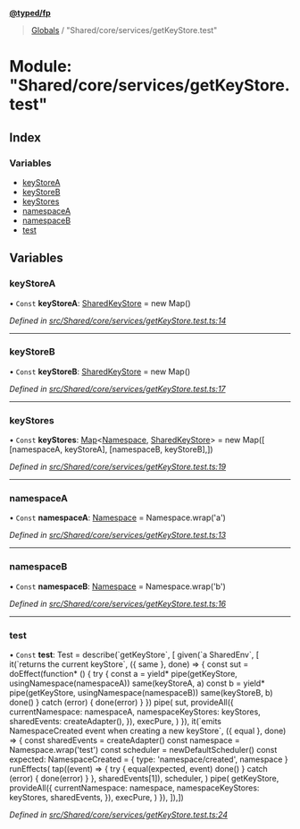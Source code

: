 **[@typed/fp](../README.md)**

> [Globals](../globals.md) / "Shared/core/services/getKeyStore.test"

# Module: "Shared/core/services/getKeyStore.test"

## Index

### Variables

* [keyStoreA](_shared_core_services_getkeystore_test_.md#keystorea)
* [keyStoreB](_shared_core_services_getkeystore_test_.md#keystoreb)
* [keyStores](_shared_core_services_getkeystore_test_.md#keystores)
* [namespaceA](_shared_core_services_getkeystore_test_.md#namespacea)
* [namespaceB](_shared_core_services_getkeystore_test_.md#namespaceb)
* [test](_shared_core_services_getkeystore_test_.md#test)

## Variables

### keyStoreA

• `Const` **keyStoreA**: [SharedKeyStore](../interfaces/_shared_core_model_sharedkeystore_.sharedkeystore.md) = new Map()

*Defined in [src/Shared/core/services/getKeyStore.test.ts:14](https://github.com/TylorS/typed-fp/blob/559f273/src/Shared/core/services/getKeyStore.test.ts#L14)*

___

### keyStoreB

• `Const` **keyStoreB**: [SharedKeyStore](../interfaces/_shared_core_model_sharedkeystore_.sharedkeystore.md) = new Map()

*Defined in [src/Shared/core/services/getKeyStore.test.ts:17](https://github.com/TylorS/typed-fp/blob/559f273/src/Shared/core/services/getKeyStore.test.ts#L17)*

___

### keyStores

• `Const` **keyStores**: [Map](../interfaces/_shared_core_model_sharedkeystore_.sharedkeystore.md#map)\<[Namespace](_shared_core_model_namespace_.namespace.md), [SharedKeyStore](../interfaces/_shared_core_model_sharedkeystore_.sharedkeystore.md)> = new Map([ [namespaceA, keyStoreA], [namespaceB, keyStoreB],])

*Defined in [src/Shared/core/services/getKeyStore.test.ts:19](https://github.com/TylorS/typed-fp/blob/559f273/src/Shared/core/services/getKeyStore.test.ts#L19)*

___

### namespaceA

• `Const` **namespaceA**: [Namespace](_shared_core_model_namespace_.namespace.md) = Namespace.wrap('a')

*Defined in [src/Shared/core/services/getKeyStore.test.ts:13](https://github.com/TylorS/typed-fp/blob/559f273/src/Shared/core/services/getKeyStore.test.ts#L13)*

___

### namespaceB

• `Const` **namespaceB**: [Namespace](_shared_core_model_namespace_.namespace.md) = Namespace.wrap('b')

*Defined in [src/Shared/core/services/getKeyStore.test.ts:16](https://github.com/TylorS/typed-fp/blob/559f273/src/Shared/core/services/getKeyStore.test.ts#L16)*

___

### test

• `Const` **test**: Test = describe(\`getKeyStore\`, [ given(\`a SharedEnv\`, [ it(\`returns the current keyStore\`, ({ same }, done) => { const sut = doEffect(function* () { try { const a = yield* pipe(getKeyStore, usingNamespace(namespaceA)) same(keyStoreA, a) const b = yield* pipe(getKeyStore, usingNamespace(namespaceB)) same(keyStoreB, b) done() } catch (error) { done(error) } }) pipe( sut, provideAll({ currentNamespace: namespaceA, namespaceKeyStores: keyStores, sharedEvents: createAdapter(), }), execPure, ) }), it(\`emits NamespaceCreated event when creating a new keyStore\`, ({ equal }, done) => { const sharedEvents = createAdapter() const namespace = Namespace.wrap('test') const scheduler = newDefaultScheduler() const expected: NamespaceCreated = { type: 'namespace/created', namespace } runEffects( tap((event) => { try { equal(expected, event) done() } catch (error) { done(error) } }, sharedEvents[1]), scheduler, ) pipe( getKeyStore, provideAll({ currentNamespace: namespace, namespaceKeyStores: keyStores, sharedEvents, }), execPure, ) }), ]),])

*Defined in [src/Shared/core/services/getKeyStore.test.ts:24](https://github.com/TylorS/typed-fp/blob/559f273/src/Shared/core/services/getKeyStore.test.ts#L24)*

